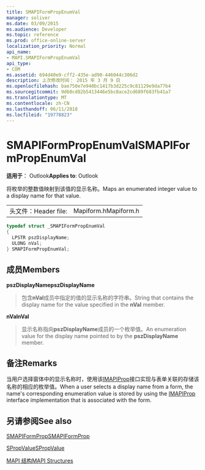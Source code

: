 ```yaml
---
title: SMAPIFormPropEnumVal
manager: soliver
ms.date: 03/09/2015
ms.audience: Developer
ms.topic: reference
ms.prod: office-online-server
localization_priority: Normal
api_name:
- MAPI.SMAPIFormPropEnumVal
api_type:
- COM
ms.assetid: 694d40e9-cff2-435e-ad90-446044c306d2
description: 上次修改时间： 2015 年 3 月 9 日
ms.openlocfilehash: bae750e7e940bc1417b3d225c9c81129e9da77b4
ms.sourcegitcommit: 9d60cd82b5413446e5bc8ace2cd689f683fb41a7
ms.translationtype: MT
ms.contentlocale: zh-CN
ms.lasthandoff: 06/11/2018
ms.locfileid: "19778823"
---
```

# <a name="smapiformpropenumval"></a><span data-ttu-id="b2c6b-103">SMAPIFormPropEnumVal</span><span class="sxs-lookup"><span data-stu-id="b2c6b-103">SMAPIFormPropEnumVal</span></span>

  
  
<span data-ttu-id="b2c6b-104">**适用于**： Outlook</span><span class="sxs-lookup"><span data-stu-id="b2c6b-104">**Applies to**: Outlook</span></span> 
  
<span data-ttu-id="b2c6b-105">将枚举的整数值映射到该值的显示名称。</span><span class="sxs-lookup"><span data-stu-id="b2c6b-105">Maps an enumerated integer value to a display name for that value.</span></span> 
  
|||
|:-----|:-----|
|<span data-ttu-id="b2c6b-106">头文件：</span><span class="sxs-lookup"><span data-stu-id="b2c6b-106">Header file:</span></span>  <br/> |<span data-ttu-id="b2c6b-107">Mapiform.h</span><span class="sxs-lookup"><span data-stu-id="b2c6b-107">Mapiform.h</span></span>  <br/> |
   
```cpp
typedef struct _SMAPIFormPropEnumVal
{
  LPSTR pszDisplayName;
  ULONG nVal;
} SMAPIFormPropEnumVal;

```

## <a name="members"></a><span data-ttu-id="b2c6b-108">成员</span><span class="sxs-lookup"><span data-stu-id="b2c6b-108">Members</span></span>

 <span data-ttu-id="b2c6b-109">**pszDisplayName**</span><span class="sxs-lookup"><span data-stu-id="b2c6b-109">**pszDisplayName**</span></span>
  
> <span data-ttu-id="b2c6b-110">包含**nVal**成员中指定的值的显示名称的字符串。</span><span class="sxs-lookup"><span data-stu-id="b2c6b-110">String that contains the display name for the value specified in the **nVal** member.</span></span> 
    
 <span data-ttu-id="b2c6b-111">**nVal**</span><span class="sxs-lookup"><span data-stu-id="b2c6b-111">**nVal**</span></span>
  
> <span data-ttu-id="b2c6b-112">显示名称指向**pszDisplayName**成员的一个枚举值。</span><span class="sxs-lookup"><span data-stu-id="b2c6b-112">An enumeration value for the display name pointed to by the **pszDisplayName** member.</span></span> 
    
## <a name="remarks"></a><span data-ttu-id="b2c6b-113">备注</span><span class="sxs-lookup"><span data-stu-id="b2c6b-113">Remarks</span></span>

<span data-ttu-id="b2c6b-114">当用户选择窗体中的显示名称时，使用该[IMAPIProp](imapipropiunknown.md)接口实现与表单关联的存储该名称的相应的枚举值。</span><span class="sxs-lookup"><span data-stu-id="b2c6b-114">When a user selects a display name from a form, the name's corresponding enumeration value is stored by using the [IMAPIProp](imapipropiunknown.md) interface implementation that is associated with the form.</span></span> 
  
## <a name="see-also"></a><span data-ttu-id="b2c6b-115">另请参阅</span><span class="sxs-lookup"><span data-stu-id="b2c6b-115">See also</span></span>



[<span data-ttu-id="b2c6b-116">SMAPIFormProp</span><span class="sxs-lookup"><span data-stu-id="b2c6b-116">SMAPIFormProp</span></span>](smapiformprop.md)
  
[<span data-ttu-id="b2c6b-117">SPropValue</span><span class="sxs-lookup"><span data-stu-id="b2c6b-117">SPropValue</span></span>](spropvalue.md)


[<span data-ttu-id="b2c6b-118">MAPI 结构</span><span class="sxs-lookup"><span data-stu-id="b2c6b-118">MAPI Structures</span></span>](mapi-structures.md)

